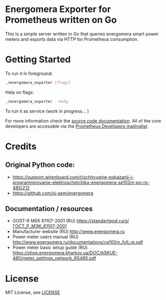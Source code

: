 # Energomera Exporter for Prometheus written on Go

This is a simple server written in Go that queries energomera smart power meters and exports data via HTTP for Prometheus consumption.

# Getting Started
To run it in foreground:

```bash
./energomera_exporter [flags]
```

Help on flags:
```bash
./energomera_exporter --help
```

To run it as service (work in progress... )

For more information check the [source code documentation](https://pkg.go.dev/github.com/peak-load/energomera_exporter). All of the core developers are accessible via the [Prometheus Developers mailinglist](https://groups.google.com/forum/?fromgroups#!forum/prometheus-developers).

# Credits 
## Original Python code: 
* https://support.wirenboard.com/t/schityvanie-pokazanij-i-programmirovanie-elektroschetchika-energomera-se102m-po-rs-485/212                                                                                                                                               
* https://github.com/sj-asm/energomera

## Documentation / resources
* GOST-R MEK 61107-2001 (RU) https://standartgost.ru/g/ГОСТ_Р_МЭК_61107-2001
* Manufacturer website (RU) http://www.energomera.ru
* Power meter users manual (RU) http://www.energomera.ru/documentations/ce102m_full_re.pdf
* Power meter basic setup guide (RU) https://shop.energomera.kharkov.ua/DOC/ASKUE-485/meter_settings_network_RS485.pdf

# License
MIT License, see [LICENSE](https://github.com/peak-load/energomera_exporter/blob/main/LICENSE)
